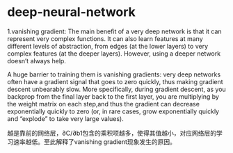 # deep-neural-network

1.vanishing gradient:
The main benefit of a very deep network is that it can represent very complex functions. 
It can also learn features at many different levels of abstraction, from edges (at the lower layers) 
to very complex features (at the deeper layers). 
However, using a deeper network doesn’t always help.

 A huge barrier to training them is vanishing gradients: 
 very deep networks often have a gradient signal that goes to zero quickly, thus making gradient descent unbearably slow. 
 More specifically, during gradient descent, as you backprop from the final layer back to the first layer, 
 you are multiplying by the weight matrix on each step,and thus the gradient can decrease exponentially quickly to zero 
 (or, in rare cases, grow exponentially quickly and “explode” to take very large values). 
 
 越是靠前的网络层，∂C/∂b1包含的乘积项越多，使得其值越小，对应网络层的学习速率越低。至此解释了vanishing gradient现象发生的原因。
